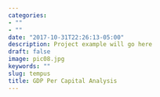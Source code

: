 ```yaml
---
categories:
- ""
- ""
date: "2017-10-31T22:26:13-05:00"
description: Project example will go here
draft: false
image: pic08.jpg
keywords: ""
slug: tempus
title: GDP Per Capital Analysis
---
```


